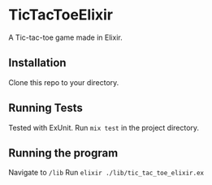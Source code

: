 # TicTacToeElixir

A Tic-tac-toe game made in Elixir.

## Installation

Clone this repo to your directory.

## Running Tests

Tested with ExUnit.
Run `mix test` in the project directory.

## Running the program

Navigate to `/lib`
Run `elixir ./lib/tic_tac_toe_elixir.ex`